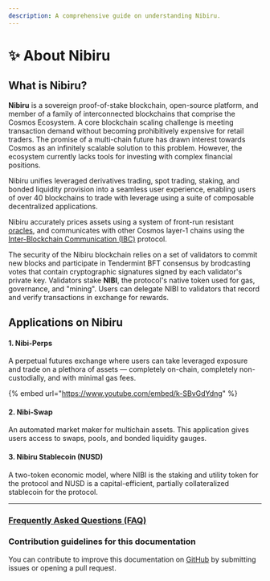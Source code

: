 ```yaml
---
description: A comprehensive guide on understanding Nibiru.
---
```


# ✨ About Nibiru

## What is Nibiru?

**Nibiru** is a sovereign proof-of-stake blockchain, open-source platform, and member of a family of interconnected blockchains that comprise the Cosmos Ecosystem. A core blockchain scaling challenge is meeting transaction demand without becoming prohibitively expensive for retail traders. The promise of a multi-chain future has drawn interest towards Cosmos as an infinitely scalable solution to this problem. However, the ecosystem currently lacks tools for investing with complex financial positions.

Nibiru unifies leveraged derivatives trading, spot trading, staking, and bonded liquidity provision into a seamless user experience, enabling users of over 40 blockchains to trade with leverage using a suite of composable decentralized applications.

Nibiru accurately prices assets using a system of front-run resistant [oracles](content/price-feed-oracles.md), and communicates with other Cosmos layer-1 chains using the [Inter-Blockchain Communication (IBC)](https://github.com/cosmos/ibc) protocol.

The security of the Nibiru blockchain relies on a set of validators to commit new blocks and participate in Tendermint BFT consensus by brodcasting votes that contain cryptographic signatures signed by each validator's private key. Validators stake **NIBI**, the protocol's native token used for gas, governance, and "mining". Users can delegate NIBI to validators that record and verify transactions in exchange for rewards.

## Applications on Nibiru

#### 1. Nibi-Perps

A perpetual futures exchange where users can take leveraged exposure and trade on a plethora of assets — completely on-chain, completely non-custodially, and with minimal gas fees.

{% embed url="https://www.youtube.com/embed/k-SBvGdYdng" %}

#### 2. Nibi-Swap

An automated market maker for multichain assets. This application gives users access to swaps, pools, and bonded liquidity gauges.

#### 3. Nibiru Stablecoin (NUSD)

A two-token economic model, where NIBI is the staking and utility token for the protocol and NUSD is a capital-efficient, partially collateralized stablecoin for the protocol.


---

### [Frequently Asked Questions (FAQ)](learn-more/faq.md)

### Contribution guidelines for this documentation

You can contribute to improve this documentation on [GitHub](https://github.com/NibiruChain/docs) by submitting issues or opening a pull request.